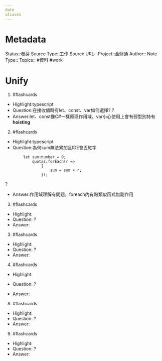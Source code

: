 ```yaml
---
date
aliases
---
```

# Metadata
Status::發芽
Source Type::工作
Source URL::
Project::金財通
Author::
Note Type::
Topics::
#資料  #work 
# Unify

1. #flashcards 
- Highlight:typescript
- Question:在接收值時有let、const、var如何選擇?
?
- Answer:let、const像C#一樣原理作用域，var小心使用上會有弱型別特有**hoisting**


2. #flashcards 
- Highlight:typescript
- Question:為何sum無法累加且IDE會丟紅字
```
        let sum:number = 0;
            quotas.forEach(r => 
                {
                    sum = sum + r;
                });
```
?
- Answer:作用域理解有問題，foreach內有點類似函式無副作用


3. #flashcards 
- Highlight:
- Question:
?
- Answer:







3. #flashcards 
- Highlight:
- Question:
?
- Answer:

4. #flashcards 
- Highlight:

- Question:
?
- Answer:


8. #flashcards 
- Highlight:
- Question:
?
- Answer:

9. #flashcards 
- Highlight:
- Question:
?
- Answer:

